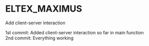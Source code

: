 # ELTEX_MAXIMUS
Add client-server interaction

1st commit:
Added client-server interaction so far in main function  
2nd commit:
Everything working 

